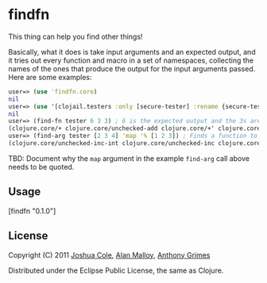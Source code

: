 # findfn

This thing can help you find other things!

Basically, what it does is take input arguments and an expected output, and it tries out every function and macro in a set of namespaces, collecting the names of the ones that produce the output for the input arguments passed. Here are some examples:

```clojure
user=> (use 'findfn.core)
nil
user=> (use '[clojail.testers :only [secure-tester] :rename {secure-tester tester}])
nil
user=> (find-fn tester 6 3 3) ; 6 is the expected output and the 3s are the input
(clojure.core/+ clojure.core/unchecked-add clojure.core/+' clojure.core/unchecked-add-int)
user=> (find-arg tester [2 3 4] 'map '% [1 2 3]) ; Finds a function to pass to a higher order function
(clojure.core/unchecked-inc-int clojure.core/unchecked-inc clojure.core/inc clojure.core/inc')
```

TBD: Document why the `map` argument in the example `find-arg` call
above needs to be quoted.

## Usage

   [findfn "0.1.0"]

## License

Copyright (C) 2011 [Joshua Cole](https://github.com/jColeChanged), [Alan Malloy](https://github.com/amalloy), [Anthony Grimes](https://github.com/Raynes)

Distributed under the Eclipse Public License, the same as Clojure.
